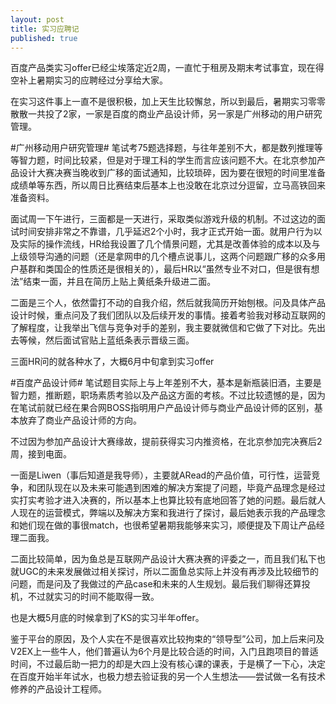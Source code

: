 ```yaml
---
layout: post
title: 实习应聘记
published: true
---
```


百度产品类实习offer已经尘埃落定近2周，一直忙于租房及期末考试事宜，现在得空补上暑期实习的应聘经过分享给大家。

在实习这件事上一直不是很积极，加上天生比较懈怠，所以到最后，暑期实习零零散散一共投了2家，一家是百度的商业产品设计师，另一家是广州移动的用户研究管理。

\#广州移动用户研究管理\# 笔试考75题选择题，与往年差别不大，都是数列推理等等智力题，时间比较紧，但是对于理工科的学生而言应该问题不大。在北京参加产品设计大赛决赛当晚收到广移的面试通知，比较琐碎，因为要在很短的时间里准备成绩单等东西，所以周日比赛结束后基本上也没敢在北京过分逗留，立马高铁回来准备资料。

面试周一下午进行，三面都是一天进行，采取类似游戏升级的机制。不过这边的面试时间安排非常之不靠谱，几乎延迟2个小时，我才正式开始一面。就用户行为以及实际的操作流线，HR给我设置了几个情景问题，尤其是改善体验的成本以及与上级领导沟通的问题（还是拿网申的几个槽点说事儿，这两个问题跟广移的众多用户基群和类国企的性质还是很相关的），最后HR以“虽然专业不对口，但是很有想法”结束一面，并且在简历上贴上黄纸条升级进二面。

二面是三个人，依然雷打不动的自我介绍，然后就我简历开始刨根。问及具体产品设计时候，重点问及了我们团队以及后续开发的事情。接着考验我对移动互联网的了解程度，让我举出飞信与竞争对手的差别，我主要就微信和它做了下对比。先出去等候，然后面试官贴上蓝纸条表示晋级三面。

三面HR问的就各种水了，大概6月中旬拿到实习offer

\#百度产品设计师\# 笔试题目实际上与上年差别不大，基本是新瓶装旧酒，主要是智力题，推断题，职场素质考验以及产品这方面的考核。不过比较遗憾的是，因为在笔试前就已经在果合网BOSS指明用户产品设计师与商业产品设计师的区别，基本放弃了商业产品设计师的方向。

不过因为参加产品设计大赛缘故，提前获得实习内推资格，在北京参加完决赛后2周，接到电面。

一面是Liwen（事后知道是我导师），主要就ARead的产品价值，可行性，运营竞争，和团队现在以及未来可能遇到困难的解决方案提了问题，毕竟产品理念是经过实打实考验才进入决赛的，所以基本上也算比较有底地回答了她的问题。最后就人人现在的运营模式，弊端以及解决方案和我进行了探讨，最后她表示我的产品理念和她们现在做的事很match，也很希望暑期我能够来实习，顺便提及下周让产品经理二面我。

二面比较简单，因为鱼总是互联网产品设计大赛决赛的评委之一，而且我们私下也就UGC的未来发展做过相关探讨，所以二面鱼总实际上并没有再涉及比较细节的问题，而是问及了我做过的产品case和未来的人生规划。最后我们聊得还算投机，不过就实习的时间不能取得一致。

也是大概5月底的时候拿到了KS的实习半年offer。

鉴于平台的原因，及个人实在不是很喜欢比较拘束的“领导型”公司，加上后来问及V2EX上一些牛人，他们普遍认为6个月是比较合适的时间，入门且跑项目的普适时间，不过最后助一把力的却是大四上没有核心课的课表，于是横了一下心，决定在百度开始半年试水，也极力想去验证我的另一个人生想法——尝试做一名有技术修养的产品设计工程师。





